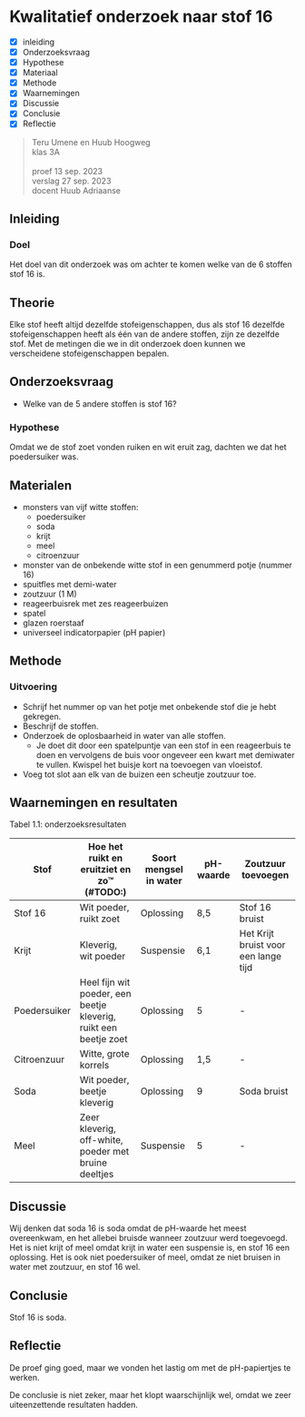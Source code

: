 # Kwalitatief onderzoek naar stof 16

- [x] inleiding
- [x] Onderzoeksvraag
- [x] Hypothese
- [x] Materiaal
- [x] Methode
- [x] Waarnemingen
- [x] Discussie
- [x] Conclusie
- [x] Reflectie

> Teru Umene en Huub Hoogweg \
> klas 3A \
> \
> proef 13 sep. 2023 \
> verslag 27 sep. 2023 \
> docent Huub Adriaanse

## Inleiding

### Doel
Het doel van dit onderzoek was om achter te komen welke van de 6 stoffen stof 16 is.

## Theorie
Elke stof heeft altijd dezelfde stofeigenschappen, dus als stof 16 dezelfde stofeigenschappen heeft als één van de andere stoffen, zijn ze dezelfde stof.
Met de metingen die we in dit onderzoek doen kunnen we verscheidene stofeigenschappen bepalen.

## Onderzoeksvraag
 - Welke van de 5 andere stoffen is stof 16?

### Hypothese
Omdat we de stof zoet vonden ruiken en wit eruit zag, dachten we dat het poedersuiker was.

## Materialen

- monsters van vijf witte stoffen: 
  - poedersuiker
  - soda
  - krijt
  - meel
  - citroenzuur
- monster van de onbekende witte stof in een genummerd potje (nummer 16)
- spuitfles met demi-water
- zoutzuur (1 M)
- reageerbuisrek met zes reageerbuizen
- spatel
- glazen roerstaaf
- universeel indicatorpapier (pH papier)

## Methode
### Uitvoering

- Schrijf het nummer op van het potje met onbekende stof die je hebt gekregen.
- Beschrijf de stoffen.
- Onderzoek de oplosbaarheid in water van alle stoffen.
  - Je doet dit door een spatelpuntje van een stof in een reageerbuis te doen en vervolgens de buis voor ongeveer een kwart met demiwater te vullen. Kwispel het buisje kort na toevoegen van vloeistof.
- Voeg tot slot aan elk van de buizen een scheutje zoutzuur toe.

## Waarnemingen en resultaten
Tabel 1.1: onderzoeksresultaten

| Stof         | Hoe het ruikt en eruitziet en zo™ (#TODO:)                       | Soort mengsel in water | pH-waarde | Zoutzuur toevoegen                   |
|--------------|------------------------------------------------------------------|------------------------|-----------|--------------------------------------|
| Stof 16      | Wit poeder, ruikt zoet                                           | Oplossing              | 8,5       | Stof 16 bruist                       |
| Krijt        | Kleverig, wit poeder                                             | Suspensie              | 6,1       | Het Krijt bruist voor een lange tijd |
| Poedersuiker | Heel fijn wit poeder, een beetje kleverig, ruikt een beetje zoet | Oplossing              | 5         | -                                    |
| Citroenzuur  | Witte, grote korrels                                             | Oplossing              | 1,5       | -                                    |
| Soda         | Wit poeder, beetje kleverig                                      | Oplossing              | 9         | Soda bruist                          |
| Meel         | Zeer kleverig, off-white, poeder met bruine deeltjes             | Suspensie              | 5         | -                                    |

## Discussie

Wij denken dat soda 16 is soda omdat de pH-waarde het meest overeenkwam, en het allebei bruisde wanneer zoutzuur werd toegevoegd.
Het is niet krijt of meel omdat krijt in water een suspensie is, en stof 16 een oplossing.
Het is ook niet poedersuiker of meel, omdat ze niet bruisen in water met zoutzuur, en stof 16 wel.

## Conclusie
Stof 16 is soda.

## Reflectie

De proef ging goed, maar we vonden het lastig om met de pH-papiertjes te werken.

De conclusie is niet zeker, maar het klopt waarschijnlijk wel, omdat we zeer uiteenzettende resultaten hadden.
